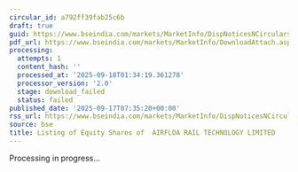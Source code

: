 ```yaml
---
circular_id: a792ff39fab25c6b
draft: true
guid: https://www.bseindia.com/markets/MarketInfo/DispNoticesNCirculars.aspx?Noticeid={0ED8ED53-EAC0-43C0-97FD-2778FC583D2C}&noticeno=20250917-7&dt=09/17/2025&icount=7&totcount=57&flag=0
pdf_url: https://www.bseindia.com/markets/MarketInfo/DownloadAttach.aspx?id=20250917-7&attachedId=
processing:
  attempts: 1
  content_hash: ''
  processed_at: '2025-09-18T01:34:19.361278'
  processor_version: '2.0'
  stage: download_failed
  status: failed
published_date: '2025-09-17T07:35:20+00:00'
rss_url: https://www.bseindia.com/markets/MarketInfo/DispNoticesNCirculars.aspx?Noticeid={0ED8ED53-EAC0-43C0-97FD-2778FC583D2C}&noticeno=20250917-7&dt=09/17/2025&icount=7&totcount=57&flag=0
source: bse
title: Listing of Equity Shares of  AIRFLOA RAIL TECHNOLOGY LIMITED
---
```


Processing in progress...